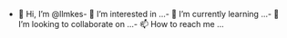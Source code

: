 - 👋 Hi, I’m @llmkes- 👀 I’m interested in ...- 🌱 I’m currently learning ...- 💞️ I’m looking to collaborate on ...- 📫 How to reach me ...<!---llmkes/llmkes is a ✨ special ✨ repository because its `README.md` (this file) appears on your GitHub profile.You can click the Preview link to take a look at your changes.--->
